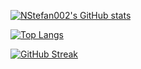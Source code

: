 [![NStefan002's GitHub stats](https://github-readme-stats-nstefan002.vercel.app/api?username=NStefan002&show_icons=true&rank_icon=default&card_width=500&theme=onedark)](https://github.com/NStefan002)

[![Top Langs](https://github-readme-stats-nstefan002.vercel.app/api/top-langs/?username=NStefan002&exclude_repo=.dotfiles&card_width=500&theme=onedark&langs_count=7&hide=EJS)](https://github.com/NStefan002)

[![GitHub Streak](https://streak-stats.demolab.com?user=NStefan002&theme=onedark&exclude_days=Sun%2CSat&excludeDaysLabel=EB545400&hide_total_contributions=true)](https://github.com/NStefan002)

